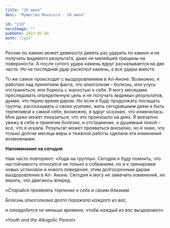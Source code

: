 ```yaml
---
title: "28 июля"
desc: "Мужество Меняться - 28 июля"

id: "210"
heroImage: ""
pubDate: 2023-05-04
moth: "iyul"
---
```


Резчик по камню может девяносто девять раз ударить по камню и не получить
видимого результата, даже ни малейшей трещины на поверхности. А после сотого
удара камень вдруг раскалывается на две части. Но не последний удар расколол
камень, а все удары вместе.

То же самое происходит с выздоровлением в Ал-Аноне. Возможно, я работаю над
принятием факта, что алкоголизм – болезнь, или учусь отстраняться, или борюсь
с жалостью к себе. Я могу месяцами преследовать определенную цель и не
получать видимых результатов, думая, что теряю время даром. Но если я буду
продолжать посещать группы, рассказывать о своих усилиях, жить сегодняшним
днем и быть терпеливой к самой себе, возможно, я вдруг осознаю, что
изменилась. Мне даже может показаться, что это произошло на днях. Я внезапно
увижу в себе и принятие болезни, и отстранение, и душевный покой – все, что я
искала. Результат может проявиться внезапно, но я знаю, что только долгие
месяцы веры и тяжелой работы сделали эти изменения возможными.

**Напоминание на сегодня**

Нам часто повторяют: «Ходи на группы». Сегодня я буду помнить, что
настойчивость относится не только к собраниям, но и к тренировке новых
установок и нового поведения, этим долгосрочным дарам выздоровления в Ал-
Аноне. Сегодня я могу не замечать изменений, но верить, что двигаюсь вперед.

_«Старайся проявлять терпение к себе и своим близким._

_Болезнь алкоголизма долго поражала каждого из вас,_

_и понадобится не меньше времени, чтобы каждый из вас выздоровел»._

_«Youth and the Alkogolic Parent»_
